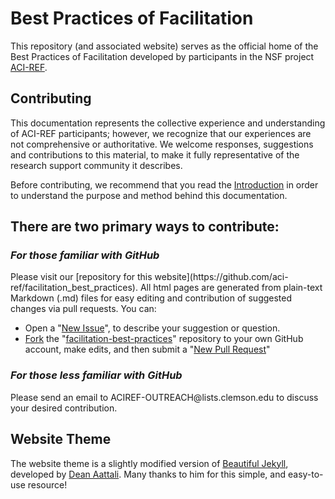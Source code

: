 # Best Practices of Facilitation

This repository (and associated website) serves as the official home of the 
Best Practices of Facilitation developed by participants in the NSF project 
[ACI-REF](http://www.aciref.org).  

## Contributing

This documentation represents the collective experience and understanding 
of ACI-REF participants; however, we recognize that our experiences are 
not comprehensive or authoritative. We welcome responses, suggestions and 
contributions to this material, to make it fully representative of the 
research support community it describes.  

Before contributing, we recommend that 
you read the [Introduction](http://aci-ref.github.io/facilitation_best_practices/introduction) in 
order to understand the purpose and method behind this documentation.  

<h2>There are two primary ways to contribute:</h2> 

<h3><i>For those familiar with GitHub</i></h3>
Please visit our 
[repository for this website](https://github.com/aci-ref/facilitation_best_practices). 
All html pages are generated from plain-text Markdown (.md) files for easy editing and 
contribution of suggested changes via pull requests. You can:

* Open a "[New Issue](https://help.github.com/articles/creating-an-issue/)", to describe your suggestion or question. 
* [Fork](https://help.github.com/articles/fork-a-repo/) the "[facilitation-best-practices](https://github.com/aci-ref/facilitation_best_practices)" repository to your own GitHub account, make edits, and then submit a "[New Pull Request](https://github.com/aci-ref/facilitation_best_practices/pulls)"

<h3><i>For those less familiar with GitHub</i></h3>
Please send an email to ACIREF-OUTREACH@lists.clemson.edu to discuss your 
desired contribution. 

## Website Theme

The website theme is a slightly modified version 
of [Beautiful Jekyll](https://github.com/daattali/beautiful-jekyll), 
developed by [Dean Aattali](http://deanattali.com/).  Many thanks to him 
for this simple, and easy-to-use resource!  

